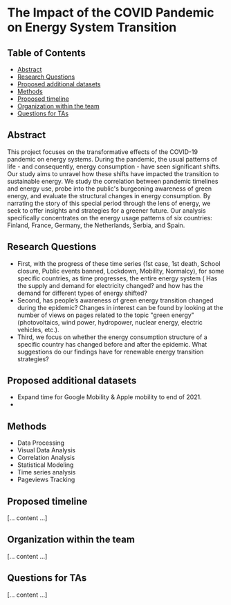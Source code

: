 # The Impact of the COVID Pandemic on Energy System Transition

## Table of Contents
- [Abstract](#abstract)
- [Research Questions](#research-questions)
- [Proposed additional datasets](#proposed-additional-datasets)
- [Methods](#methods)
- [Proposed timeline](#proposed-timeline)
- [Organization within the team](#organization-within-the-team)
- [Questions for TAs](#questions-for-tas)

## Abstract
This project focuses on the transformative effects of the COVID-19 pandemic on energy systems. During the pandemic, the usual patterns of life - and consequently, energy consumption - have seen significant shifts. Our study aims to unravel how these shifts have impacted the transition to sustainable energy. We study the correlation between pandemic timelines and energy use, probe into the public's burgeoning awareness of green energy, and evaluate the structural changes in energy consumption. By narrating the story of this special period through the lens of energy, we seek to offer insights and strategies for a greener future. 
Our analysis specifically concentrates on the energy usage patterns of six countries: Finland, France, Germany, the Netherlands, Serbia, and Spain.

## Research Questions
- First, with the progress of these time series (1st case, 1st death, School closure, Public events banned, Lockdown, Mobility, Normalcy), for some specific countries, as time progresses, the entire energy system ( Has the supply and demand for electricity changed? and how has the demand for different types of energy shifted? 
- Second, has people’s awareness of green energy transition changed during the epidemic? Changes in interest can be found by looking at the number of views on pages related to the topic "green energy" (photovoltaics, wind power, hydropower, nuclear energy, electric vehicles, etc.).
- Third, we focus on whether the energy consumption structure of a specific country has changed before and after the epidemic. What suggestions do our findings have for renewable energy transition strategies?

## Proposed additional datasets
- Expand time for Google Mobility & Apple mobility to end of 2021.
- 

## Methods
- Data Processing 
- Visual Data Analysis
- Correlation Analysis
- Statistical Modeling 
- Time series analysis
- Pageviews Tracking

## Proposed timeline
[... content ...]

## Organization within the team
[... content ...]

## Questions for TAs
[... content ...]





